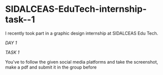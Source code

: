 # SIDALCEAS-EduTech-internship-task--1
I recently took part in a graphic design internship at SIDALCEAS Edu Tech. 

*DAY 1* 

*TASK 1*

You've to follow the given social media platforms and take the screenshot, make a pdf and submit it in the group before

